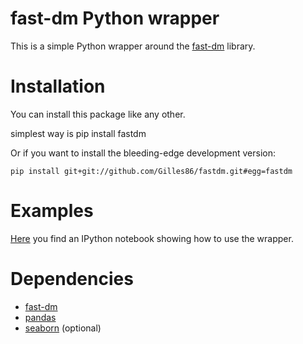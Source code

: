 # fast-dm Python wrapper
This is a simple Python wrapper around the
[fast-dm](http://www.psychologie.uni-heidelberg.de/ae/meth/fast-dm/) library.


# Installation
You can install this package like any other.

simplest way is
	pip install fastdm

Or if you want to install the bleeding-edge development version:

	pip install git+git://github.com/Gilles86/fastdm.git#egg=fastdm


# Examples
[Here](http://nbviewer.ipython.org/github/Gilles86/fastdm/blob/master/notebooks/test_fastdm_interface.ipynb) you find an IPython notebook showing how to use the wrapper.

# Dependencies
 * [fast-dm](http://www.psychologie.uni-heidelberg.de/ae/meth/fast-dm/)
 * [pandas](http://pandas.pydata.org/)
 * [seaborn](http://web.stanford.edu/~mwaskom/software/seaborn/) (optional)
